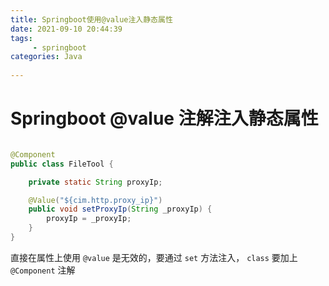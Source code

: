 ```yaml
---
title: Springboot使用@value注入静态属性
date: 2021-09-10 20:44:39
tags: 
     - springboot
categories: Java
     
---
```

# Springboot @value 注解注入静态属性

``` java

@Component
public class FileTool {

    private static String proxyIp;

    @Value("${cim.http.proxy_ip}")
    public void setProxyIp(String _proxyIp) {
        proxyIp = _proxyIp;
    }
}

```

直接在属性上使用 `@value` 是无效的，要通过 `set` 方法注入， `class` 要加上 `@Component` 注解
